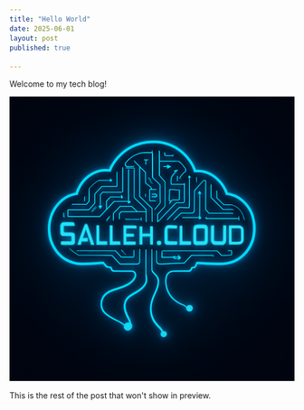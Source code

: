 ```yaml
---
title: "Hello World"
date: 2025-06-01
layout: post
published: true

---
```


Welcome to my tech blog!

<!--more-->
![Salleh.Cloud Logo](/assets/images/SallehCloudLogo.png)

This is the rest of the post that won't show in preview.

